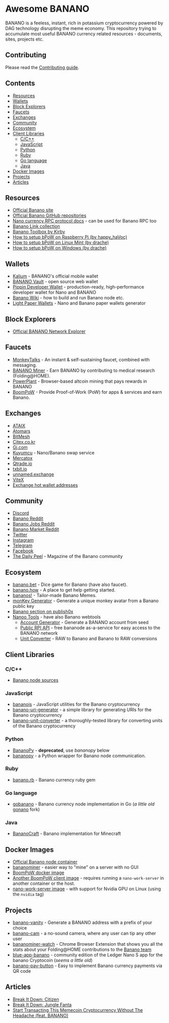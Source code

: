 # Awesome BANANO

BANANO is a feeless, instant, rich in potassium cryptocurrency powered by DAG technology disrupting the meme economy. This repository trying to accumulate most useful BANANO currency related resources - documents, sites, projects etc.

## Contributing

Please read the [Contributing guide](./Contributing.md).

## Contents

- [Resources](#resources)
- [Wallets](#wallets)
- [Block Explorers](#block-explorers)
- [Faucets](#faucets)
- [Exchanges](#exchanges)
- [Community](#community)
- [Ecosystem](#ecosystem)
- [Client Libraries](#client-libraries)
  - [C/C++](#clang)
  - [JavaScript](#javascript)
  - [Python](#python)
  - [Ruby](#ruby)
  - [Go language](#go-language)
  - [Java](#java)
- [Docker Images](#docker-images)
- [Projects](#projects)
- [Articles](#articles)

## Resources

- [Official Banano site](https://banano.cc/)
- [Official Banano GitHub repositories](https://github.com/BananoCoin)
- [Nano currency RPC protocol docs](https://docs.nano.org/commands/rpc-protocol/) - can be used for Banano RPC too
- [Banano Link collection](https://banano.now/links/)
- [Banano Toolbox by Kirby](https://github.com/Kirby1997/Banano)
- [How to setup bPoW on Raspberry Pi (by happy_haVoc)](./assets/How-to-setup-bPoW-on-Raspberry-Pi.md)
- [How to setup bPoW on Linux Mint (by drache)](./assets/How-to-setup-bPoW-on-LinuxMint.md)
- [How to setup bPoW on Windows (by drache)](./assets/How-to-setup-bPoW-on-Windows.md)

## Wallets

- [Kalium](https://kalium.banano.cc/) - BANANO's official mobile wallet
- [BANANO Vault](https://vault.banano.cc/) - open source web wallet
- [Pippin Developer Wallet](https://github.com/appditto/pippin_nano_wallet) - production-ready, high-performance developer wallet for Nano and BANANO
- [Banano Wiki](https://github.com/BananoCoin/banano/wiki) - how to build and run Banano node etc.
- [Light Paper Wallets](https://nanoo.tools/light-paperwallets) - Nano and Banano paper wallets generator

## Block Explorers

- [Official BANANO Network Explorer](https://creeper.banano.cc/)

## Faucets

- [MonkeyTalks](https://monkeytalks.cc/) - An instant & self-sustaining faucet, combined with messaging.
- [BANANO Miner](https://bananominer.com/) - Earn BANANO by contributing to medical research (Folding@HOME).
- [PowerPlant](https://powerplant.banano.cc/) - Browser-based altcoin mining that pays rewards in BANANO
- [BoomPoW](https://bpow.banano.cc/) - Provide Proof-of-Work (PoW) for apps & services and earn Banano.

## Exchanges

- [ATAIX](https://ataix.com/)
- [Atomars](https://atomars.com/refcode/howtobanano)
- [BitMesh](https://bitmesh.com/)
- [Citex.co.kr](https://www.citex.co.kr/)
- [Gj.com](https://account.gj.com/)
- [Kuyumcu](https://banano.nano.trade/) - Nano/Banano swap service
- [Mercatox](https://mercatox.com/)
- [Qtrade.io](https://qtrade.io/)
- [txbit.io](https://txbit.io/)
- [unnamed.exchange](https://www.unnamed.exchange/)
- [ViteX](https://vitex.net/)
- [Exchange hot wallet addresses](https://github.com/Kirby1997/Banano/blob/master/exchanges.txt)


## Community

- [Discord](http://chat.banano.cc/)
- [Banano Reddit](https://www.reddit.com/r/banano)
- [Banano Jobs Reddit](https://www.reddit.com/r/bananojobs)
- [Banano Market Reddit](https://www.reddit.com/r/bananomarket/)
- [Twitter](https://twitter.com/bananocoin)
- [Instagram](https://www.instagram.com/bananocurrency/)
- [Telegram](https://t.me/banano_official)
- [Facebook](https://www.facebook.com/bananocurrency/)
- [The Daily Peel]( https://www.daily-peel.com/) - Magazine of the Banano community

## Ecosystem

- [banano.bet](https://bananobet.com/) - Dice game for Banano (have also faucet).
- [banano.how](https://banano.how/) - A place to get help getting started.
- [bananos!](https://banano.fun/) - Tailor-made Banano Memes.
- [monKey Generator](http://www.monkeygen.com/) - Generate a unique monkey avatar from a Banano public key
- [Banano section on publish0x](https://www.publish0x.com/banano)
- [Nanoo Tools](https://nanoo.tools/) - have also Banano webtools
  - [Account Generator](https://nanoo.tools/quick-banano-account) - Generate a BANANO account from seed
  - [Public RPI API](https://nanoo.tools/bananode-api) - free bananode as-a-service for easy access to the BANANO network
  - [Unit Converter](https://nanoo.tools/banano-units) - RAW to Banano and Banano to RAW conversions

## Client Libraries

### C/C++

- [Banano node sources](https://github.com/BananoCoin/banano)

### JavaScript

- [bananojs](https://github.com/BananoCoin/bananojs) - JavaScript utilities for the Banano cryptocurrency
- [banano-uri-generator](https://github.com/zh/banano-uri-generator) - a simple library for generating URIs for the Banano cryptocurrency
- [banano-unit-converter](https://github.com/zh/banano-unit-converter) - a thoroughly-tested library for converting units of the Banano cryptocurrency

### Python

- [BananoPy](https://github.com/Kirby1997/BananoPy) - **deprecated**, use *bananopy* below
- [bananopy](https://github.com/milkyklim/bananopy) - a Python wrapper for Banano node communication.

### Ruby

- [banano.rb](https://github.com/zh/rbanano) - Banano currency ruby gem

### Go language

- [gobanano](https://github.com/BananoCoin/gobanano) - Banano currency node implementation in Go (*a little old* [gonano](https://github.com/alexbakker/gonano) fork)

### Java

- [BananoCraft](https://github.com/Kirby1997/BananoCraft) - Banano implementation for Minecraft

## Docker Images

- [Official Banano node container](https://hub.docker.com/r/bananocoin/banano)
- [bananominer](https://hub.docker.com/r/anzerr/bananominer) - easier way to "mine" on a server with no GUI
- [BoomPoW docker image](https://hub.docker.com/r/bananocoin/boompow)
- [Another BoomPoW client image](https://hub.docker.com/r/pbuyle/bpow-client) - requires running a `nano-work-server` in another container or the host.
- [nano-work-server image](https://hub.docker.com/r/pbuyle/nano-work-server) - with support for Nvidia GPU on Linux (using the `nvidia` tag)

## Projects

- [banano-vanity](https://github.com/BananoCoin/banano-vanity) - Generate a BANANO address with a prefix of your choice
- [banano-cam](https://github.com/BananoCoin/banano-cam) - a no-sound camera, where any user can tip any other user
- [bananominer-watch](https://github.com/andrecrjr/bananominer-watch) - Chrome Browser Extension that shows you all the stats about your Folding@HOME contributions to the [Banano team]( https://stats.foldingathome.org/team/234980)
- [blue-app-banano](https://github.com/coranos/blue-app-banano) - community edition of the Ledger Nano S app for the banano Cryptocoin (*seems a little old*)
- [banano-pay-button](https://github.com/zh/banano-pay-button) - Easy to implement Banano currency payments via QR code

## Articles

- [Break It Down: Citizen](https://www.daily-peel.com/post/break-it-down-citizen)
- [Break It Down: Jungle Fanta](https://www.daily-peel.com/post/break-it-down-jungle-fanta)
- [Start Transacting This Memecoin Cryptocurrency Without The Headache (feat. BANANO)](https://hackernoon.com/banano-teaches-you-about-cryptocurrencies-without-the-headache-ro492zm8)
